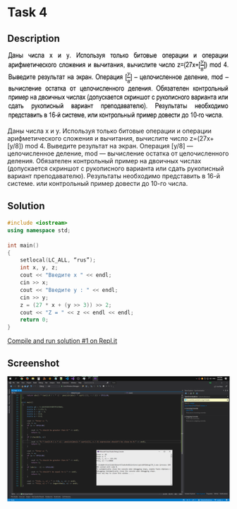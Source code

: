 # Task 4

## Description

![Description](5_description.png)

Даны числа х и у. Используя только битовые операции и операции арифметического сложения и вычитания, вычислите число z=(27х+\[y/8\]) mod 4. Выведите результат на экран. Операция [y/8] — целочисленное деление, mod — вычисление остатка от целочисленного деления. Обязателен контрольный пример на двоичных числах (допускается скриншот с рукописного варианта или сдать рукописный вариант преподавателю). Результаты необходимо представить в 16-й системе. или контрольный пример довести до 10-го числа.

## Solution

```C++
#include <iostream>
using namespace std;

int main()
{
	setlocal(LC_ALL, “rus”);
	int x, y, z;
	cout << "Введите х " << endl;
	cin >> x;
	cout << "Введите у : " << endl;
	cin >> y;
	z = (27 * x + (y >> 3)) >> 2;
	cout << "Z = " << z << endl << endl;
	return 0;
}
```

[Compile and run solution #1 on Repl.it](https://repl.it/@Konard/Task41)

## Screenshot

![Screenshot 1 for solution 1](4_screenshot_1_1.png)